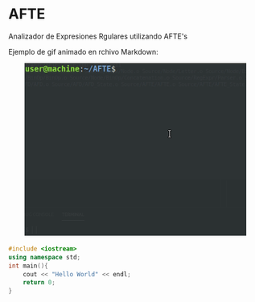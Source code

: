 # AFTE
Analizador de Expresiones Rgulares utilizando AFTE's

Ejemplo de gif animado en rchivo Markdown:
<p align="center">
	<img src="Readme_Source/Peek_Example_1.gif">
</p>

```c++
#include <iostream>
using namespace std;
int main(){
	cout << "Hello World" << endl;
	return 0;
}

```
